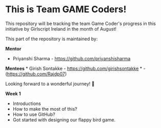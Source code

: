 # This is Team GAME Coders!

This repository will be tracking the team Game Coder's progress in this initiative by Girlscript Ireland in the month of August!

This part of the repository is maintained by:

**Mentor** 
* Priyanshi Sharma - https://github.com/priyanshisharma

**Mentees** 
    * Girish Sontakke - https://github.com/girishsontakke
    * <Rajdeep Majumder> - (https://github.com/Rajdp07)

Looking forward to a wonderful journey! :tada:

**Week 1**
* Introductions
* How to make the most of this?
* How to use GitHub?
* Got started with designing our flappy bird game.
